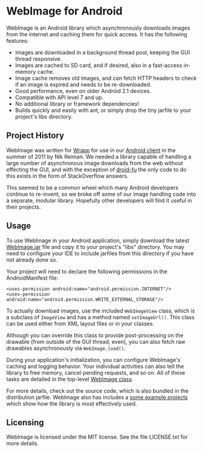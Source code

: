 WebImage for Android
====================

WebImage is an Android library which asynchronously downloads images from the
internet and caching them for quick access. It has the following features:

- Images are downloaded in a background thread pool, keeping the GUI thread
  responsive.
- Images are cached to SD card, and if desired, also in a fast-access
  in-memory cache.
- Image cache removes old images, and can fetch HTTP headers to check if an
  image is expired and needs to be re-downloaded.
- Good performance, even on older Android 2.1 devices.
- Compatible with API level 7 and up.
- No additional library or framework dependencies!
- Builds quickly and easily with ant, or simply drop the tiny jarfile to your
  project's libs directory.


Project History
---------------

WebImage was written for [Wrapp](http://www.wrapp.com) for use in our [Android
client](http://market.android.com/details?id=com.wrapp.android) in the summer
of 2011 by Nik Reiman. We needed a library capable of handling a large number
of asynchronous image downloads from the web without effecting the GUI, and
with the exception of [droid-fu](https://github.com/kaeppler/droid-fu) the
only code to do this exists in the form of StackOverflow answers.

This seemed to be a common wheel which many Android developers continue to
re-invent, so we broke off some of our image handling code into a separate,
modular library. Hopefully other developers will find it useful in their
projects.


Usage
-----

To use WebImage in your Android application, simply download the latest
[WebImage.jar](https://github.com/wrapp/WebImage-Android/downloads) file and
copy it to your project's "libs" directory. You may need to configure your IDE
to include jarfiles from this directory if you have not already done so.

Your project will need to declare the following permissions in the
AndroidManifest file:

    <uses-permission android:name="android.permission.INTERNET"/>
    <uses-permission android:name="android.permission.WRITE_EXTERNAL_STORAGE"/>

To actually download images, use the included `WebImageView` class, which is a
subclass of `ImageView` and has a method named `setImageUrl()`. This class can
be used either from XML layout files or in your classes.

Although you can override this class to provide post-processing on the
drawable (from outside of the GUI thread, even), you can also fetch raw
drawables asynchronously via `WebImage.load()`.

During your application's initialization, you can configure WebImage's caching
and logging behavior. Your individual activities can also tell the library to
free memory, cancel pending requests, and so on. All of these tasks are
detailed in the top-level [WebImage class](https://github.com/wrapp/WebImage-Android/blob/master/src/com/wrapp/android/webimage/WebImage.java).

For more details, check out the source code, which is also bundled in the
distribution jarfile. WebImage also has includes a [some example
projects](https://github.com/wrapp/WebImage-Android/tree/master/examples)
which show how the library is most effectively used.


Licensing
---------

WebImage is licensed under the MIT license. See the file LICENSE.txt for more
details.

